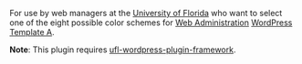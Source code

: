 For use by web managers at the [University of Florida](http://www.ufl.edu/) who want to select one of the eight possible color schemes for [Web Administration](http://www.webadmin.ufl.edu/) [WordPress Template A](http://code.google.com/p/ufl-wordpress-template-a/).

**Note**: This plugin requires [ufl-wordpress-plugin-framework](http://code.google.com/p/ufl-wordpress-plugin-framework/).